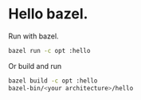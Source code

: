 # Hello bazel.

Run with bazel.
```bash
bazel run -c opt :hello
```

Or build and run

```bash
bazel build -c opt :hello
bazel-bin/<your architecture>/hello
```
